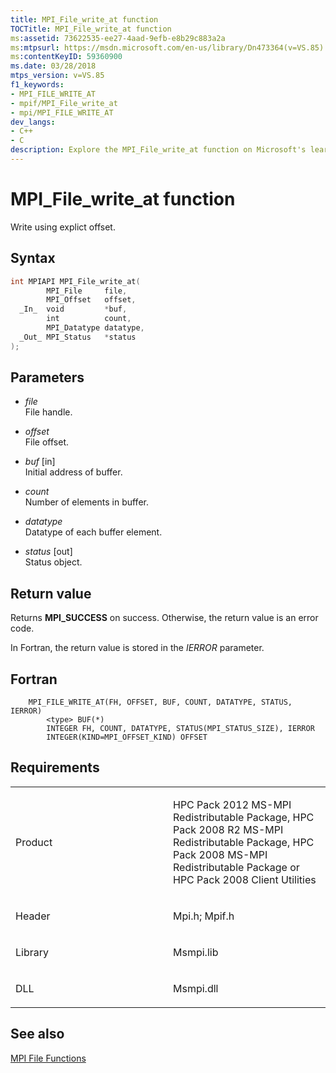```yaml
---
title: MPI_File_write_at function
TOCTitle: MPI_File_write_at function
ms:assetid: 73622535-ee27-4aad-9efb-e8b29c883a2a
ms:mtpsurl: https://msdn.microsoft.com/en-us/library/Dn473364(v=VS.85)
ms:contentKeyID: 59360900
ms.date: 03/28/2018
mtps_version: v=VS.85
f1_keywords:
- MPI_FILE_WRITE_AT
- mpif/MPI_File_write_at
- mpi/MPI_FILE_WRITE_AT
dev_langs:
- C++
- C
description: Explore the MPI_File_write_at function on Microsoft's learning platform. Understand syntax, parameters, return values, and related MPI file functions.
---
```


# MPI\_File\_write\_at function

Write using explict offset.

## Syntax

``` c++
int MPIAPI MPI_File_write_at(
        MPI_File     file,
        MPI_Offset   offset,
  _In_  void         *buf,
        int          count,
        MPI_Datatype datatype,
  _Out_ MPI_Status   *status
);
```

## Parameters

  - *file*  
    File handle.

  - *offset*  
    File offset.

  - *buf* \[in\]  
    Initial address of buffer.

  - *count*  
    Number of elements in buffer.

  - *datatype*  
    Datatype of each buffer element.

  - *status* \[out\]  
    Status object.

## Return value

Returns **MPI\_SUCCESS** on success. Otherwise, the return value is an error code.

In Fortran, the return value is stored in the *IERROR* parameter.

## Fortran

``` FORTRAN
    MPI_FILE_WRITE_AT(FH, OFFSET, BUF, COUNT, DATATYPE, STATUS, IERROR)
        <type> BUF(*)
        INTEGER FH, COUNT, DATATYPE, STATUS(MPI_STATUS_SIZE), IERROR
        INTEGER(KIND=MPI_OFFSET_KIND) OFFSET
```

## Requirements

<table>
<colgroup>
<col style="width: 50%" />
<col style="width: 50%" />
</colgroup>
<tbody>
<tr class="odd">
<td><p>Product</p></td>
<td><p>HPC Pack 2012 MS-MPI Redistributable Package, HPC Pack 2008 R2 MS-MPI Redistributable Package, HPC Pack 2008 MS-MPI Redistributable Package or HPC Pack 2008 Client Utilities</p></td>
</tr>
<tr class="even">
<td><p>Header</p></td>
<td>Mpi.h;
Mpif.h</td>
</tr>
<tr class="odd">
<td><p>Library</p></td>
<td>Msmpi.lib</td>
</tr>
<tr class="even">
<td><p>DLL</p></td>
<td>Msmpi.dll</td>
</tr>
</tbody>
</table>


## See also

[MPI File Functions](mpi-file-functions.md)


